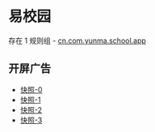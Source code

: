 # 易校园

存在 1 规则组 - [cn.com.yunma.school.app](/src/apps/cn.com.yunma.school.app.ts)

## 开屏广告

- [快照-0](https://i.gkd.li/import/13175275)
- [快照-1](https://i.gkd.li/import/13177064)
- [快照-2](https://i.gkd.li/import/13198129)
- [快照-3](https://i.gkd.li/import/13179898)
